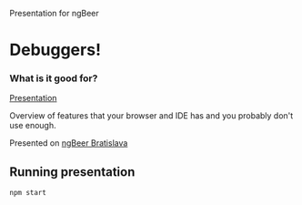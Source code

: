 Presentation for ngBeer
# Debuggers! 
### What is it good for?

[Presentation](https://pomali.github.io/talk-debugging/presentation.html)

Overview of features that your browser and IDE has and you probably don't use enough.

Presented on [ngBeer Bratislava](https://www.linkedin.com/events/ngbeerbratislava-10-welcomein207016825888163909632/about/)


## Running presentation

```
npm start
```